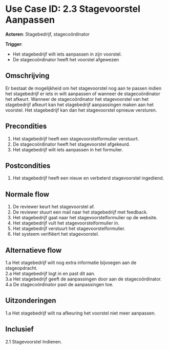 # Use Case ID: 2.3 Stagevoorstel Aanpassen

**Actoren**: Stagebedrijf, stagecoördinator

**Trigger**: 
- Het stagebedrijf wilt iets aanpassen in zijn voorstel.
- De stagecoördinator heeft het voorstel afgewezen

## Omschrijving

Er bestaat de mogelijkheid om het stagevoorstel nog aan te passen indien het stagebedrijf er iets in wilt aanpassen of wanneer de stagecoördinator het afkeurt.
Wanneer de stagecoördinator het stagevoorstel van het stagebedrijf afkeurt kan het stagebedrijf
aanpassingen maken aan het voorstel. Het stagebedrijf kan dan het stagevoorstel
opnieuw versturen.

## Precondities

1. Het stagebedrijf heeft een stagevoorstelformulier verstuurt.
2. De stagecoördinator heeft het stagevoorstel afgekeurd.
3. Het stagebedrijf wilt iets aanpassen in het formulier.

## Postcondities

1. Het stagebedrijf heeft een nieuw en verbeterd stagevoorstel ingediend.

## Normale flow

1. De reviewer keurt het stagevoorstel af.
2. De reviewer stuurt een mail naar het stagebedrijf met feedback.
3. Het stagebedrijf gaat naar het stagevoorstelformulier op de website.
4. Het stagebedrijf vult het stagevoorstelformulier in.
5. Het stagebedrijf verstuurt het stagevoorstelformulier.
6. Het systeem verifiëert het stagevoorstel.

## Alternatieve flow

1.a Het stagebedrijf wilt nog extra informatie bijvoegen aan de stageopdracht.</br>
2.a Het stagebedrijf logt in en past dit aan.</br>
3.a Het stagebedrijf geeft de aanpassingen door aan de stagecoördinator.</br>
4.a De stagecoördinator past de aanpassingen toe.


## Uitzonderingen

1.a Het stagebedrijf wilt na afkeuring het voorstel niet meer aanpassen.</br>

## Inclusief

2.1 Stagevoorstel Indienen.
